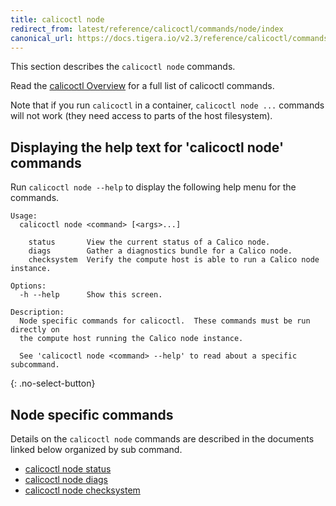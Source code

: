 ```yaml
---
title: calicoctl node
redirect_from: latest/reference/calicoctl/commands/node/index
canonical_url: https://docs.tigera.io/v2.3/reference/calicoctl/commands/node/
---
```


This section describes the `calicoctl node` commands.

Read the [calicoctl Overview]({{site.url}}/{{page.version}}/reference/calicoctl/)
for a full list of calicoctl commands.

Note that if you run `calicoctl` in a container, `calicoctl node ...` commands will
not work (they need access to parts of the host filesystem).

## Displaying the help text for 'calicoctl node' commands

Run `calicoctl node --help` to display the following help menu for the
commands.

```
Usage:
  calicoctl node <command> [<args>...]

    status       View the current status of a Calico node.
    diags        Gather a diagnostics bundle for a Calico node.
    checksystem  Verify the compute host is able to run a Calico node instance.

Options:
  -h --help      Show this screen.

Description:
  Node specific commands for calicoctl.  These commands must be run directly on
  the compute host running the Calico node instance.

  See 'calicoctl node <command> --help' to read about a specific subcommand.
```
{: .no-select-button}

## Node specific commands

Details on the `calicoctl node` commands are described in the documents linked below
organized by sub command.

-  [calicoctl node status]({{site.url}}/{{page.version}}/reference/calicoctl/commands/node/status)
-  [calicoctl node diags]({{site.url}}/{{page.version}}/reference/calicoctl/commands/node/diags)
-  [calicoctl node checksystem]({{site.url}}/{{page.version}}/reference/calicoctl/commands/node/checksystem)
